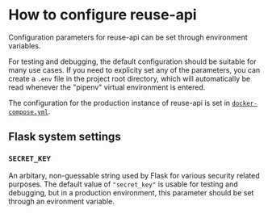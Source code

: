 # How to configure reuse-api

Configuration parameters for reuse-api can be set through environment
variables.

For testing and debugging, the default configuration should be suitable for
many use cases. If you need to explicity set any of the parameters, you can
create a `.env` file in the project root directory, which will automatically be
read whenever the "pipenv" virtual environment is entered.

The configuration for the production instance of reuse-api is set in
[`docker-compose.yml`].


## Flask system settings

### `SECRET_KEY`

An arbitary, non-guessable string used by Flask for various security related
purposes. The default value of `"secret_key"` is usable for testing and
debugging, but in a production environment, this parameter should be set
through an evironment variable.


[`docker-compose.yml`]: ../docker-compose.yml
